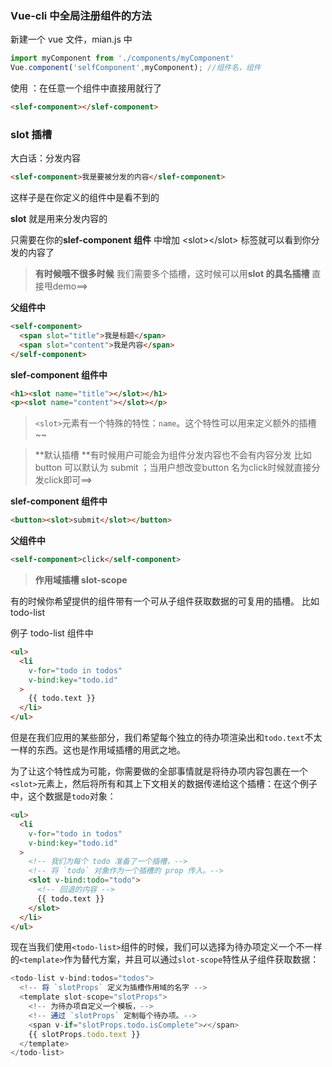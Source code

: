 ### Vue-cli 中全局注册组件的方法

新建一个 vue 文件，mian.js 中

```js
import myComponent from './components/myComponent'
Vue.component('selfComponent',myComponent); //组件名，组件
```

使用 ：在任意一个组件中直接用就行了

```html
<slef-component></slef-component>
```

### slot 插槽

大白话：分发内容

```html
<slef-component>我是要被分发的内容</slef-component>
```

这样子是在你定义的组件中是看不到的

**slot** 就是用来分发内容的

只需要在你的**slef-component 组件** 中增加 &lt;slot&gt;&lt;/slot&gt; 标签就可以看到你分发的内容了

> **有时候哦不很多时候** 我们需要多个插槽，这时候可以用**slot 的具名插槽** 直接甩demo==&gt;

**父组件中**

```html
<self-component>
  <span slot="title">我是标题</span>
  <span slot="content">我是内容</span>
</self-component>
```

**slef-component 组件中**

```html
<h1><slot name="title"></slot></h1>
<p><slot name="content"></slot></p>
```

> `<slot>`元素有一个特殊的特性：`name`。这个特性可以用来定义额外的插槽~~



> **默认插槽 **有时候用户可能会为组件分发内容也不会有内容分发 比如button 可以默认为 submit ；当用户想改变button 名为click时候就直接分发click即可==&gt;

**slef-component 组件中**

```html
<button><slot>submit</slot></button>
```

**父组件中**

```html
<self-component>click</self-component>
```

> **作用域插槽 slot-scope**

有的时候你希望提供的组件带有一个可从子组件获取数据的可复用的插槽。 比如 todo-list

例子 todo-list 组件中

```html
<ul>
  <li
    v-for="todo in todos"
    v-bind:key="todo.id"
  >
    {{ todo.text }}
  </li>
</ul>
```

但是在我们应用的某些部分，我们希望每个独立的待办项渲染出和`todo.text`不太一样的东西。这也是作用域插槽的用武之地。

为了让这个特性成为可能，你需要做的全部事情就是将待办项内容包裹在一个`<slot>`元素上，然后将所有和其上下文相关的数据传递给这个插槽：在这个例子中，这个数据是`todo`对象：

```html
<ul>
  <li
    v-for="todo in todos"
    v-bind:key="todo.id"
  >
    <!-- 我们为每个 todo 准备了一个插槽，-->
    <!-- 将 `todo` 对象作为一个插槽的 prop 传入。-->
    <slot v-bind:todo="todo">
      <!-- 回退的内容 -->
      {{ todo.text }}
    </slot>
  </li>
</ul>
```

现在当我们使用`<todo-list>`组件的时候，我们可以选择为待办项定义一个不一样的`<template>`作为替代方案，并且可以通过`slot-scope`特性从子组件获取数据：

```js
<todo-list v-bind:todos="todos">
  <!-- 将 `slotProps` 定义为插槽作用域的名字 -->
  <template slot-scope="slotProps">
    <!-- 为待办项自定义一个模板，-->
    <!-- 通过 `slotProps` 定制每个待办项。-->
    <span v-if="slotProps.todo.isComplete">✓</span>
    {{ slotProps.todo.text }}
  </template>
</todo-list>
```



